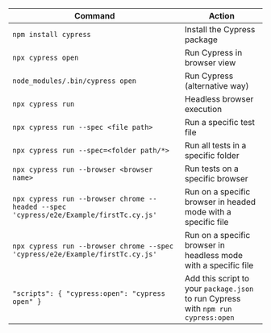 | Command                                   | Action                                                        |
|-------------------------------------------|---------------------------------------------------------------|
| `npm install cypress`                     | Install the Cypress package                                   |
| `npx cypress open`                        | Run Cypress in browser view                                   |
| `node_modules/.bin/cypress open`          | Run Cypress (alternative way)                                  |
| `npx cypress run`                         | Headless browser execution                                    |
| `npx cypress run --spec <file path>`      | Run a specific test file                                      |
| `npx cypress run --spec=<folder path/*>`  | Run all tests in a specific folder                            |
| `npx cypress run --browser <browser name>`| Run tests on a specific browser                               |
| `npx cypress run --browser chrome --headed --spec 'cypress/e2e/Example/firstTc.cy.js'` | Run on a specific browser in headed mode with a specific file |
| `npx cypress run --browser chrome --spec 'cypress/e2e/Example/firstTc.cy.js'` | Run on a specific browser in headless mode with a specific file |
| `"scripts": { "cypress:open": "cypress open" }` | Add this script to your `package.json` to run Cypress with `npm run cypress:open` |

